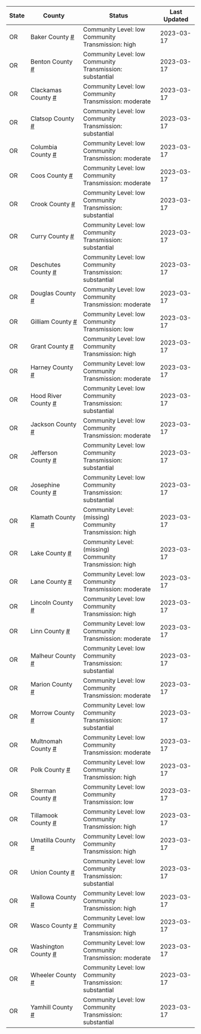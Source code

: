 State | County | Status | Last Updated
--- | --- | --- | --- 
OR | Baker County <a href="#baker_county">#</a> | <a name="baker_county"></a>Community Level: low<br/>Community Transmission: high | 2023-03-17
OR | Benton County <a href="#benton_county">#</a> | <a name="benton_county"></a>Community Level: low<br/>Community Transmission: substantial | 2023-03-17
OR | Clackamas County <a href="#clackamas_county">#</a> | <a name="clackamas_county"></a>Community Level: low<br/>Community Transmission: moderate | 2023-03-17
OR | Clatsop County <a href="#clatsop_county">#</a> | <a name="clatsop_county"></a>Community Level: low<br/>Community Transmission: substantial | 2023-03-17
OR | Columbia County <a href="#columbia_county">#</a> | <a name="columbia_county"></a>Community Level: low<br/>Community Transmission: moderate | 2023-03-17
OR | Coos County <a href="#coos_county">#</a> | <a name="coos_county"></a>Community Level: low<br/>Community Transmission: moderate | 2023-03-17
OR | Crook County <a href="#crook_county">#</a> | <a name="crook_county"></a>Community Level: low<br/>Community Transmission: substantial | 2023-03-17
OR | Curry County <a href="#curry_county">#</a> | <a name="curry_county"></a>Community Level: low<br/>Community Transmission: substantial | 2023-03-17
OR | Deschutes County <a href="#deschutes_county">#</a> | <a name="deschutes_county"></a>Community Level: low<br/>Community Transmission: substantial | 2023-03-17
OR | Douglas County <a href="#douglas_county">#</a> | <a name="douglas_county"></a>Community Level: low<br/>Community Transmission: moderate | 2023-03-17
OR | Gilliam County <a href="#gilliam_county">#</a> | <a name="gilliam_county"></a>Community Level: low<br/>Community Transmission: low | 2023-03-17
OR | Grant County <a href="#grant_county">#</a> | <a name="grant_county"></a>Community Level: low<br/>Community Transmission: high | 2023-03-17
OR | Harney County <a href="#harney_county">#</a> | <a name="harney_county"></a>Community Level: low<br/>Community Transmission: moderate | 2023-03-17
OR | Hood River County <a href="#hood_river_county">#</a> | <a name="hood_river_county"></a>Community Level: low<br/>Community Transmission: substantial | 2023-03-17
OR | Jackson County <a href="#jackson_county">#</a> | <a name="jackson_county"></a>Community Level: low<br/>Community Transmission: moderate | 2023-03-17
OR | Jefferson County <a href="#jefferson_county">#</a> | <a name="jefferson_county"></a>Community Level: low<br/>Community Transmission: substantial | 2023-03-17
OR | Josephine County <a href="#josephine_county">#</a> | <a name="josephine_county"></a>Community Level: low<br/>Community Transmission: substantial | 2023-03-17
OR | Klamath County <a href="#klamath_county">#</a> | <a name="klamath_county"></a>Community Level: (missing)<br/>Community Transmission: high | 2023-03-17
OR | Lake County <a href="#lake_county">#</a> | <a name="lake_county"></a>Community Level: (missing)<br/>Community Transmission: high | 2023-03-17
OR | Lane County <a href="#lane_county">#</a> | <a name="lane_county"></a>Community Level: low<br/>Community Transmission: moderate | 2023-03-17
OR | Lincoln County <a href="#lincoln_county">#</a> | <a name="lincoln_county"></a>Community Level: low<br/>Community Transmission: high | 2023-03-17
OR | Linn County <a href="#linn_county">#</a> | <a name="linn_county"></a>Community Level: low<br/>Community Transmission: moderate | 2023-03-17
OR | Malheur County <a href="#malheur_county">#</a> | <a name="malheur_county"></a>Community Level: low<br/>Community Transmission: substantial | 2023-03-17
OR | Marion County <a href="#marion_county">#</a> | <a name="marion_county"></a>Community Level: low<br/>Community Transmission: moderate | 2023-03-17
OR | Morrow County <a href="#morrow_county">#</a> | <a name="morrow_county"></a>Community Level: low<br/>Community Transmission: substantial | 2023-03-17
OR | Multnomah County <a href="#multnomah_county">#</a> | <a name="multnomah_county"></a>Community Level: low<br/>Community Transmission: moderate | 2023-03-17
OR | Polk County <a href="#polk_county">#</a> | <a name="polk_county"></a>Community Level: low<br/>Community Transmission: high | 2023-03-17
OR | Sherman County <a href="#sherman_county">#</a> | <a name="sherman_county"></a>Community Level: low<br/>Community Transmission: low | 2023-03-17
OR | Tillamook County <a href="#tillamook_county">#</a> | <a name="tillamook_county"></a>Community Level: low<br/>Community Transmission: high | 2023-03-17
OR | Umatilla County <a href="#umatilla_county">#</a> | <a name="umatilla_county"></a>Community Level: low<br/>Community Transmission: high | 2023-03-17
OR | Union County <a href="#union_county">#</a> | <a name="union_county"></a>Community Level: low<br/>Community Transmission: substantial | 2023-03-17
OR | Wallowa County <a href="#wallowa_county">#</a> | <a name="wallowa_county"></a>Community Level: low<br/>Community Transmission: high | 2023-03-17
OR | Wasco County <a href="#wasco_county">#</a> | <a name="wasco_county"></a>Community Level: low<br/>Community Transmission: high | 2023-03-17
OR | Washington County <a href="#washington_county">#</a> | <a name="washington_county"></a>Community Level: low<br/>Community Transmission: moderate | 2023-03-17
OR | Wheeler County <a href="#wheeler_county">#</a> | <a name="wheeler_county"></a>Community Level: low<br/>Community Transmission: substantial | 2023-03-17
OR | Yamhill County <a href="#yamhill_county">#</a> | <a name="yamhill_county"></a>Community Level: low<br/>Community Transmission: substantial | 2023-03-17
